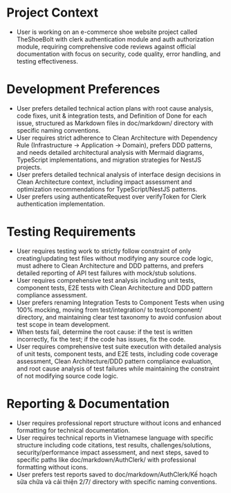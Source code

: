 # Project Context
- User is working on an e-commerce shoe website project called TheShoeBolt with clerk authentication module and auth authorization module, requiring comprehensive code reviews against official documentation with focus on security, code quality, error handling, and testing effectiveness.

# Development Preferences
- User prefers detailed technical action plans with root cause analysis, code fixes, unit & integration tests, and Definition of Done for each issue, structured as Markdown files in doc/markdown/ directory with specific naming conventions.
- User requires strict adherence to Clean Architecture with Dependency Rule (Infrastructure → Application → Domain), prefers DDD patterns, and needs detailed architectural analysis with Mermaid diagrams, TypeScript implementations, and migration strategies for NestJS projects.
- User prefers detailed technical analysis of interface design decisions in Clean Architecture context, including impact assessment and optimization recommendations for TypeScript/NestJS patterns.
- User prefers using authenticateRequest over verifyToken for Clerk authentication implementation.

# Testing Requirements
- User requires testing work to strictly follow constraint of only creating/updating test files without modifying any source code logic, must adhere to Clean Architecture and DDD patterns, and prefers detailed reporting of API test failures with mock/stub solutions.
- User requires comprehensive test analysis including unit tests, component tests, E2E tests with Clean Architecture and DDD pattern compliance assessment.
- User prefers renaming Integration Tests to Component Tests when using 100% mocking, moving from test/integration/ to test/component/ directory, and maintaining clear test taxonomy to avoid confusion about test scope in team development.
- When tests fail, determine the root cause: if the test is written incorrectly, fix the test; if the code has issues, fix the code.
- User requires comprehensive test suite execution with detailed analysis of unit tests, component tests, and E2E tests, including code coverage assessment, Clean Architecture/DDD pattern compliance evaluation, and root cause analysis of test failures while maintaining the constraint of not modifying source code logic.

# Reporting & Documentation
- User requires professional report structure without icons and enhanced formatting for technical documentation.
- User requires technical reports in Vietnamese language with specific structure including code citations, test results, challenges/solutions, security/performance impact assessment, and next steps, saved to specific paths like doc/markdown/AuthClerk/ with professional formatting without icons.
- User prefers test reports saved to doc/markdown/AuthClerk/Kế hoạch sữa chữa và cải thiện 2/7/ directory with specific naming conventions.